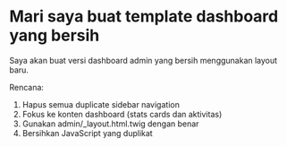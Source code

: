 # Mari saya buat template dashboard yang bersih

Saya akan buat versi dashboard admin yang bersih menggunakan layout baru.

Rencana:
1. Hapus semua duplicate sidebar navigation
2. Fokus ke konten dashboard (stats cards dan aktivitas)
3. Gunakan admin/_layout.html.twig dengan benar
4. Bersihkan JavaScript yang duplikat
